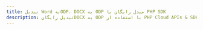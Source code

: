 ---title: تبدیل Word بهODP، DOCX به ODP مبدل رایگان یا PHP SDKdescription: تبدیل رایگانDOCX به ODP با استفاده از PHP Cloud APIs & SDK. همچنین اسناد Microsoft Word و OpenOffice را در Cloud ایجاد، ویرایش و رندر کنید.---
